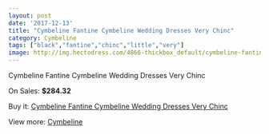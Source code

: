 ```yaml
---
layout: post
date: '2017-12-13'
title: "Cymbeline Fantine Cymbeline Wedding Dresses Very Chinc"
category: Cymbeline
tags: ["black","fantine","chinc","little","very"]
image: http://img.hectodress.com/4866-thickbox_default/cymbeline-fantine-cymbeline-wedding-dresses-very-chinc.jpg
---
```

Cymbeline Fantine Cymbeline Wedding Dresses Very Chinc

On Sales: **$284.32**
<a href="https://www.hectodress.com/cymbeline/2453-cymbeline-fantine-cymbeline-wedding-dresses-very-chinc.html"><amp-img layout="responsive" width="600" height="600" src="//img.hectodress.com/4866-thickbox_default/cymbeline-fantine-cymbeline-wedding-dresses-very-chinc.jpg" alt="Cymbeline Fantine Cymbeline Wedding Dresses Very Chinc 0" /></a>

Buy it: [Cymbeline Fantine Cymbeline Wedding Dresses Very Chinc](https://www.hectodress.com/cymbeline/2453-cymbeline-fantine-cymbeline-wedding-dresses-very-chinc.html "Cymbeline Fantine Cymbeline Wedding Dresses Very Chinc")

View more: [Cymbeline](https://www.hectodress.com/43-cymbeline "Cymbeline")